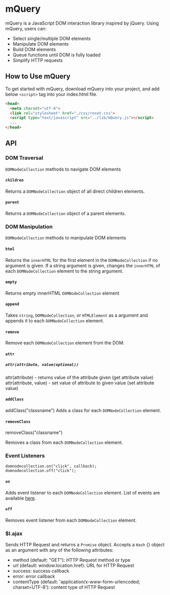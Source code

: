 # mQuery

mQuery is a JavaScript DOM interaction library inspired by jQuery.  Using mQuery, users can:
  * Select single/multiple DOM elements
  * Manipulate DOM elements 
  * Build DOM elements
  * Queue functions until DOM is fully loaded
  * Simplify HTTP requests

## How to Use mQuery

To get started with mQuery, download mQuery into your project, and add below `<script>` tag into your index.html file.
 
```html
<head>
  <meta charset="utf-8">
  <link rel="stylesheet" href="./css/reset.css">
  <script type="text/javascript" src="../lib/mQuery.js"></script>
  ...
</head>
```

## API

### DOM Traversal

`DOMNodeCollection` methods to navigate DOM elements

#### `children`

Returns a `DOMNodeCollection` object of all direct children elements.

#### `parent`

Returns a `DOMNodeCollection` object of a parent elements.

### DOM Manipulation

`DOMNodeCollection` methods to manipulate DOM elements

#### `html`

Returns the `innerHTML` for the first element in the `DOMNodeCollection` if no argument is given.  If a string argument is given, changes the `innerHTML` of each `DOMNodeCollection` element to the string argument.

#### `empty`

Returns empty innerHTML `DOMNodeCollection` element

#### `append`

Takes `string`, `DOMNodeCollection`, or `HTMLElement` as a argument and appends it to each `DOMNodeCollection` element.

#### `remove`

Remove each `DOMNodeCollection` element from the DOM.

#### `attr`
##### `attr(attribute, value(optional))`

attr(attribute) - returns value of the attribute given (get attribute value)
attr(attribute, value) - set value of attribute to given value (set attribute value)

#### `addClass`
addClass("classname")
Adds a class for each `DOMNodeCollection` element.

#### `removeClass`
removeClass("classname")

Removes a class from each `DOMNodeCollection` element.

### Event Listeners

```
domnodecollection.on("click", callback);
domnodecollection.off("click");
```

#### `on`

Adds event listener to each `DOMNodeCollection` element.  List of events are available [here](https://api.jquery.com/category/events/).

#### `off`

Removes event listener from each `DOMNodeCollection` element.

### $l.ajax

Sends HTTP Request and returns a `Promise` object.  Accepts a `Hash` {} object as an argument with any of the following attributes:
  * method (default: "GET"): HTTP Request method or type
  * url (default: window.location.href): URL for HTTP Request
  * success: success callback
  * error: error callback
  * contentType (default: 'application/x-www-form-urlencoded; charset=UTF-8'): content type of HTTP Request
